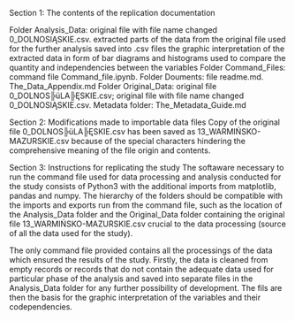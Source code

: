 Section 1: The contents of the replication documentation

Folder Analysis_Data:
original file with file name changed 0_DOLNOSlĄSKIE.csv.
extracted parts of the data from the original file used for the further analysis saved into .csv files
the graphic interpretation of the extracted data in form of bar diagrams and histograms used to compare the quantity and independencies between the variables
Folder Command_Files:
command file Command_file.ipynb.
Folder Douments:
file readme.md.
The_Data_Appendix.md
Folder Original_Data:
original file 0_DOLNOS╠üLA╠ĘSKIE.csv;
original file with file name changed 0_DOLNOSlĄSKIE.csv.
Metadata folder:
The_Metadata_Guide.md

Section 2: Modifications made to importable data files
Copy of the original file 0_DOLNOS╠üLA╠ĘSKIE.csv has been saved as 13_WARMIŃSKO-MAZURSKIE.csv because of the special characters hindering the comprehensive meaning of the file origin and contents.

Section 3: Instructions for replicating the study
The softaware necessary to run the command file used for data processing and analysis conducted for the study consists of Python3 with the additional imports from matplotlib, pandas and numpy. The hierarchy of the folders should be compatible with the imports and exports run from the command file, such as the location of the Analysis_Data folder and the Original_Data folder containing the original file 13_WARMIŃSKO-MAZURSKIE.csv crucial to the data processing (source of all the data used for the study).

The only command file provided contains all the processings of the data which ensured the results of the study. Firstly, the data is cleaned from empty records or records that do not contain the adequate data used for particular phase of the analysis and saved into separate files in the Analysis_Data folder for any further possibility of development. The fils are then the basis for the graphic interpretation of the variables and their codependencies.
